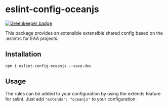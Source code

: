 # eslint-config-oceanjs

[![Greenkeeper badge](https://badges.greenkeeper.io/environment-agency-austria/eslint-eaa-contrib.svg)](https://greenkeeper.io/)

This package provides an extensible extensible shared config based on the .eslintrc for EAA projects.

## Installation

```shell
npm i eslint-config-oceanjs --save-dev
```

## Usage
The rules can be added to your configuration by using the extends feature for sslint. Just add `"extends": "oceanjs"` to your configuration.
